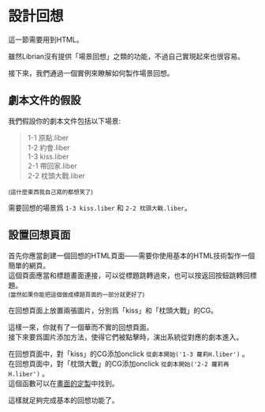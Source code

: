 # 設計回想

這一節需要用到HTML。

雖然Librian沒有提供「場景回想」之類的功能，不過自己實現起來也很容易。

接下來，我們通過一個實例來瞭解如何製作場景回想。

## 劇本文件的假設

我們假設你的劇本文件包括以下場景: 
> 1-1 原點.liber   
> 1-2 約會.liber   
> 1-3 kiss.liber   
> 2-1 帶回家.liber   
> 2-2 枕頭大戰.liber   

<small>(這什麼東西我自己寫的都想笑了)</small>

需要回想的場景爲 `1-3 kiss.liber` 和 `2-2 枕頭大戰.liber`。   

## 設置回想頁面

首先你應當創建一個回想的HTML頁面——需要你使用基本的HTML技術製作一個簡單的網頁。   
這個頁面應當和標題畫面連接，可以從標題跳轉過來，也可以按返回按鈕跳轉回標題。   
<small>(當然如果你能把這個做成標題頁面的一部分就更好了)</small>

在回想頁面上放置兩張圖片，分別爲「kiss」和「枕頭大戰」的CG。   

這樣一來，你就有了一個華而不實的回想頁面。   
接下來要爲圖片添加方法，使得它們被點擊時，演出系統從對應的劇本進入。

在回想頁面中，對「kiss」的CG添加onclick `從劇本開始('1-3 蘿莉H.liber')` 。   
在回想頁面中，對「枕頭大戰」的CG添加onclick `從劇本開始('2-2 蘿莉再H.liber')` 。  
這個函數可以在[畫面的定製](畫面的定製.md)中找到。

這樣就足夠完成基本的回想功能了。
